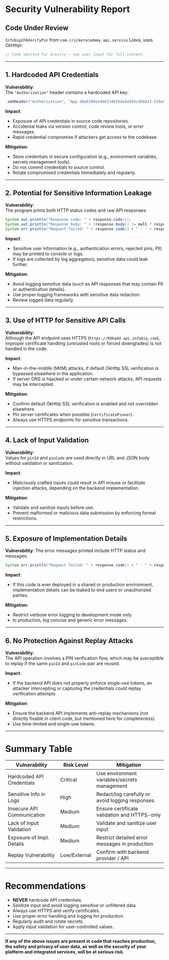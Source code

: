# Security Vulnerability Report

## Code Under Review

`Infobip2FAVerifyPin` from `com.cricketacademy.api.service` (Java, uses OkHttp):

```java
// Code omitted for brevity — see user input for full content.
```

---

## 1. Hardcoded API Credentials

**Vulnerability**:  
The `"Authorization"` header contains a hardcoded API key:

```java
.addHeader("Authorization", "App d8e6109e1db62346f64a4a583cd56833-535e98b1-f2a6-4998-b6ba-52952d990796")
```

**Impact**:  
- Exposure of API credentials in source code repositories.
- Accidental leaks via version control, code review tools, or error messages.
- Rapid credential compromise if attackers get access to the codebase.

**Mitigation**:
- Store credentials in secure configuration (e.g., environment variables, secrets management tools).
- Do not commit credentials to source control.
- Rotate compromised credentials immediately and regularly.

---

## 2. Potential for Sensitive Information Leakage

**Vulnerability**:  
The program prints both HTTP status codes and raw API responses:

```java
System.out.println("Response code: " + response.code());
System.out.println("Response body: " + (response.body() != null ? response.body().string() : "null"));
System.err.println("Request failed: " + response.code() + " - " + response.message());
```

**Impact**:  
- Sensitive user information (e.g., authentication errors, rejected pins, PII) may be printed to console or logs.
- If logs are collected by log aggregators, sensitive data could leak further.

**Mitigation**:  
- Avoid logging sensitive data (such as API responses that may contain PII or authentication details).
- Use proper logging frameworks with sensitive data redaction.
- Review logged data regularly.

---

## 3. Use of HTTP for Sensitive API Calls

**Vulnerability**:  
Although the API endpoint uses HTTPS (`https://69kqdd.api.infobip.com`), improper certificate handling (untrusted roots or forced downgrades) is not handled in the code.

**Impact**:  
- Man-in-the-middle (MitM) attacks, if default OkHttp SSL verification is bypassed elsewhere in the application.
- If server DNS is hijacked or under certain network attacks, API requests may be intercepted.

**Mitigation**:
- Confirm default OkHttp SSL verification is enabled and not overridden elsewhere.
- Pin server certificates when possible (`CertificatePinner`).
- Always use HTTPS endpoints for sensitive transactions.

---

## 4. Lack of Input Validation

**Vulnerability**:  
Values for `pinId` and `pinCode` are used directly in URL and JSON body without validation or sanitization.

**Impact**:  
- Maliciously crafted inputs could result in API misuse or facilitate injection attacks, depending on the backend implementation.

**Mitigation**:  
- Validate and sanitize inputs before use.
- Prevent malformed or malicious data submission by enforcing format restrictions.

---

## 5. Exposure of Implementation Details

**Vulnerability**:
The error messages printed include HTTP status and messages:

```java
System.err.println("Request failed: " + response.code() + " - " + response.message());
```

**Impact**:  
- If this code is ever deployed in a shared or production environment, implementation details can be leaked to end users or unauthorized parties.

**Mitigation**:  
- Restrict verbose error logging to development mode only.
- In production, log concise and generic error messages.

---

## 6. No Protection Against Replay Attacks

**Vulnerability**:  
The API operation involves a PIN verification flow, which may be susceptible to replay if the same `pinId` and `pinCode` pair are reused.

**Impact**:  
- If the backend API does not properly enforce single-use tokens, an attacker intercepting or capturing the credentials could replay verification attempts.

**Mitigation**:  
- Ensure the backend API implements anti-replay mechanisms (not directly fixable in client code, but mentioned here for completeness).
- Use time-limited and single-use tokens.

---

# Summary Table

| Vulnerability                  | Risk Level | Mitigation                                      |
|------------------------------- |------------|-------------------------------------------------|
| Hardcoded API Credentials      | Critical   | Use environment variables/secrets management     |
| Sensitive Info in Logs         | High       | Redact/log carefully or avoid logging responses  |
| Insecure API Communication     | Medium     | Ensure certificate validation and HTTPS-only     |
| Lack of Input Validation       | Medium     | Validate and sanitize user input                 |
| Exposure of Impl. Details      | Medium     | Restrict detailed error messages in production   |
| Replay Vulnerability           | Low/External | Confirm with backend provider / API             |

---

# Recommendations

- **NEVER** hardcode API credentials.
- Sanitize input and avoid logging sensitive or unfiltered data.
- Always use HTTPS and verify certificates.
- Use proper error handling and logging for production.
- Regularly audit and rotate secrets.
- Apply input validation for user-controlled values.

---

**If any of the above issues are present in code that reaches production, the safety and privacy of user data, as well as the security of your platform and integrated services, will be at serious risk.**